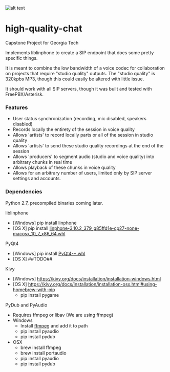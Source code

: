 ![alt text](https://github.com/b6938236/high-quality-chat/blob/master/img/orionlogo.png "Orion Logo")
# high-quality-chat
Capstone Project for Georgia Tech

Implements liblinphone to create a SIP endpoint that does some pretty specific things.

It is meant to combine the low bandwidth of a voice codec for collaboration on projects that require "studio quality" outputs.  The "studio quality" is 320kpbs MP3, though this could easily be altered with little issue.

It should work with all SIP servers, though it was built and tested with FreePBX/Asterisk.

### Features

* User status synchronization (recording, mic disabled, speakers disabled)
* Records locally the entirety of the session in voice quality
* Allows 'artists' to record locally parts or all of the session in studio quality
* Allows 'artists' to send these studio quality recordings at the end of the session
* Allows 'producers' to segment audio (studio and voice quality) into arbitrary chunks in real time
* Allows playback of these chunks in voice quality
* Allows for an arbitrary number of users, limited only by SIP server settings and accounts.

### Dependencies

Python 2.7, precompiled binaries coming later.

liblinphone
* [Windows] pip install linphone
* [OS X] pip install [linphone-3.10.2_379_g85ffd1e-cp27-none-macosx_10_7_x86_64.whl](https://www.linphone.org/snapshots/linphone-python/macosx/linphone-3.10.2_379_g85ffd1e-cp27-none-macosx_10_7_x86_64.whl)

PyQt4
* [Windows] pip install [PyQt4-\*.whl](http://stackoverflow.com/questions/22640640/how-to-install-pyqt4-on-windows-using-pip#22651895)
* [OS X] ##TODO##

Kivy
* [Windows] https://kivy.org/docs/installation/installation-windows.html
* [OS X] https://kivy.org/docs/installation/installation-osx.html#using-homebrew-with-pip
	* pip install pygame

PyDub and PyAudio
* Requires ffmpeg or libav (We are using ffmpeg)
* Windows
	* Install [ffmpeg](https://ffmpeg.zeranoe.com/builds/) and add it to path
	* pip install pyaudio
	* pip install pydub
* OSX
	* brew install ffmpeg
	* brew install portaudio
	* pip install pyaudio
	* pip install pydub
